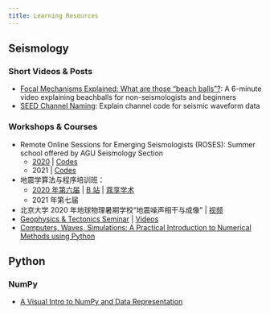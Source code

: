 ```yaml
---
title: Learning Resources
---
```


## Seismology

### Short Videos & Posts

- [Focal Mechanisms Explained: What are those “beach balls”?](https://www.youtube.com/watch?v=MomVOkyDdLo):
  A 6-minute video explaining beachballs for non-seismologists and beginners
- [SEED Channel Naming](https://ds.iris.edu/ds/nodes/dmc/data/formats/seed-channel-naming/):
  Explain channel code for seismic waveform data

### Workshops & Courses

- Remote Online Sessions for Emerging Seismologists (ROSES):
  Summer school offered by AGU Seismology Section
  - [2020](https://www.iris.edu/hq/inclass/course/roses) |
    [Codes](https://github.com/fdannemanndugick/roses2020)
  - 2021 |
    [Codes](https://github.com/fdannemanndugick/roses2021)
- 地震学算法与程序培训班：
  - [2020 年第六届](http://seismo.training.ustc.edu.cn/index.php) |
    [B 站](https://www.bilibili.com/video/BV1e54y1i7FM) |
    [蔻享学术](https://www.koushare.com/video/meetingVideo?mid=210)
  - 2021 年第七届
- 北京大学 2020 年地球物理暑期学校“地震噪声相干与成像” |
  [视频](https://space.bilibili.com/668681871?spm_id_from=333.788.b_765f7570696e666f.2) 
- [Geophysics & Tectonics Seminar](https://sites.google.com/g.uky.edu/gtseminar/home?authuser=0) |
  [Videos](https://sites.google.com/g.uky.edu/gtseminar/videos)
- [Computers, Waves, Simulations: A Practical Introduction to Numerical Methods using Python](https://www.coursera.org/learn/computers-waves-simulations)

## Python

### NumPy

- [A Visual Intro to NumPy and Data Representation](http://jalammar.github.io/visual-numpy/)
